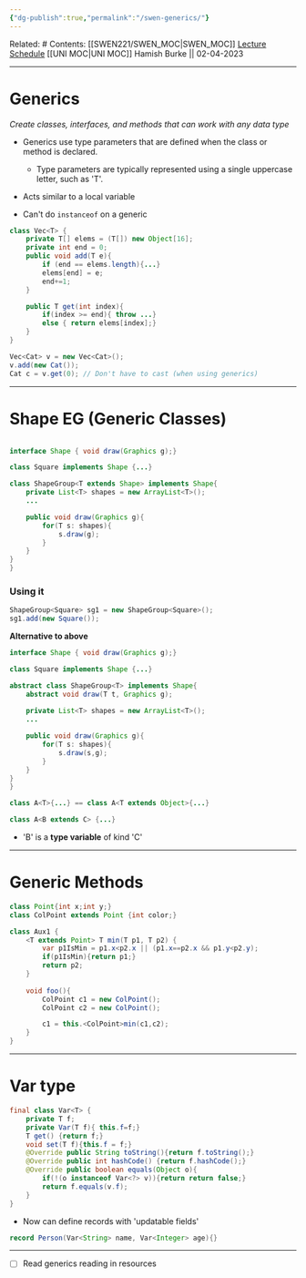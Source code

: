 ```yaml
---
{"dg-publish":true,"permalink":"/swen-generics/"}
---
```


Related: #
Contents: [[SWEN221/SWEN_MOC\|SWEN_MOC]]
[Lecture Schedule](https://ecs.wgtn.ac.nz/Courses/SWEN221_2023T1/LectureSchedule)
[[UNI MOC\|UNI MOC]]
Hamish Burke || 02-04-2023
***

# Generics
*Create classes, interfaces, and methods that can work with any data type*

- Generics use type parameters that are defined when the class or method is declared.
	- Type parameters are typically represented using a single uppercase letter, such as 'T'.

- Acts similar to a local variable
- Can't do `instanceof` on a generic

```java
class Vec<T> {
	private T[] elems = (T[]) new Object[16];
	private int end = 0;
	public void add(T e){
		if (end == elems.length){...}
		elems[end] = e;
		end+=1;
	}

	public T get(int index){
		if(index >= end){ throw ...}
		else { return elems[index];}
	}
}

Vec<Cat> v = new Vec<Cat>();
v.add(new Cat());
Cat c = v.get(0); // Don't have to cast (when using generics)
```



***

# Shape EG (Generic Classes)

```java

interface Shape { void draw(Graphics g);}

class Square implements Shape {...}

class ShapeGroup<T extends Shape> implements Shape{
	private List<T> shapes = new ArrayList<T>();
	...

	public void draw(Graphics g){
		for(T s: shapes){
			s.draw(g);
		}
	}
}
}
```

### Using it
```java
ShapeGroup<Square> sg1 = new ShapeGroup<Square>();
sg1.add(new Square());
```



**Alternative to above**


```java
interface Shape { void draw(Graphics g);}

class Square implements Shape {...}

abstract class ShapeGroup<T> implements Shape{
	abstract void draw(T t, Graphics g);
	
	private List<T> shapes = new ArrayList<T>();
	...

	public void draw(Graphics g){
		for(T s: shapes){
			s.draw(s,g);
		}
	}
}
}

```

```java
class A<T>{...} == class A<T extends Object>{...}

class A<B extends C> {...}
```

- 'B' is a **type variable** of kind 'C'


***

# Generic Methods


```java
class Point{int x;int y;}
class ColPoint extends Point {int color;}

class Aux1 {
	<T extends Point> T min(T p1, T p2) {
		var p1IsMin = p1.x<p2.x || (p1.x==p2.x && p1.y<p2.y);
		if(p1IsMin){return p1;}
		return p2;
	}
	
	void foo(){
		ColPoint c1 = new ColPoint();
		ColPoint c2 = new ColPoint();

		c1 = this.<ColPoint>min(c1,c2);
	}
}
```



***

# Var type

```java
final class Var<T> {
	private T f;
	private Var(T f){ this.f=f;}
	T get() {return f;}
	void set(T f){this.f = f;}
	@Override public String toString(){return f.toString();}
	@Override public int hashCode() {return f.hashCode();}
	@Override public boolean equals(Object o){
		if(!(o instanceof Var<?> v)){return return false;}
		return f.equals(v.f);
	}
}
```

- Now can define records with 'updatable fields'

```java
record Person(Var<String> name, Var<Integer> age){}
```


***

- [ ] Read generics reading in resources

